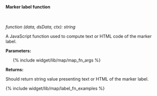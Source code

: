 #### Marker label function

<div class="divider"></div>
<br/>

*function (data, dsData, ctx): string*

A JavaScript function used to compute text or HTML code of the marker label.

**Parameters:**

<ul>
  {% include widget/lib/map/map_fn_args %}
</ul>

**Returns:**

Should return string value presenting text or HTML of the marker label.

<div class="divider"></div>

{% include widget/lib/map/label_fn_examples %}
